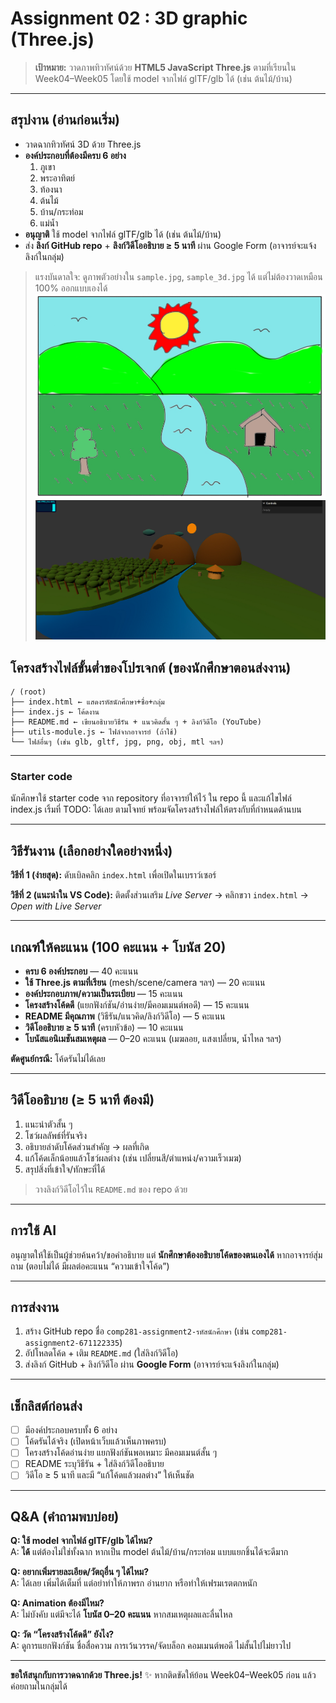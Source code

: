 # Assignment 02 : 3D graphic (Three.js)

> **เป้าหมาย:** วาดภาพทิวทัศน์ด้วย **HTML5 JavaScript Three.js** ตามที่เรียนใน Week04–Week05 โดยใช้ model จากไฟล์ glTF/glb ได้ (เช่น ต้นไม้/บ้าน)

---

## สรุปงาน (อ่านก่อนเริ่ม)
- วาดฉากทิวทัศน์ 3D ด้วย Three.js
- **องค์ประกอบที่ต้องมีครบ 6 อย่าง**
  1) ภูเขา 
  2) พระอาทิตย์
  3) ท้องนา
  4) ต้นไม้
  5) บ้าน/กระท่อม
  6) แม่น้ำ
- **อนุญาติ** ใช้ model จากไฟล์ glTF/glb ได้ (เช่น ต้นไม้/บ้าน)
- ส่ง **ลิงก์ GitHub repo** + **ลิงก์วิดีโออธิบาย ≥ 5 นาที** ผ่าน Google Form (อาจารย์จะแจ้งลิงก์ในกลุ่ม)

> แรงบันดาลใจ: ดูภาพตัวอย่างใน `sample.jpg`, `sample_3d.jpg` ได้ แต่ไม่ต้องวาดเหมือน 100% ออกแบบเองได้
> <img src="sample.jpg" width="500" alt="Sample"><br>
> <img src="sample_3d.jpg" width="800" alt="Sample 3D">

## โครงสร้างไฟล์ขั้นต่ำของโปรเจกต์ (ของนักศึกษาตอนส่งงาน)
```
/ (root)
├── index.html ← แสดงรหัสนักศึกษา+ชื่อ+กลุ่ม
├── index.js ← โค้ดงาน
├── README.md ← เขียนอธิบายวิธีรัน + แนวคิดสั้น ๆ + ลิงก์วิดีโอ (YouTube)
├── utils-module.js ← ไฟล์จากอาจารย์ (ถ้าใช้)
└── ไฟล์อื่นๆ (เช่น glb, gltf, jpg, png, obj, mtl ฯลฯ)
```

---

### Starter code

นักศึกษาใช้ starter code จาก repository ที่อาจารย์ให้ไว้ ใน repo นี้ และแก้ไขไฟล์ index.js เริ้มที่ TODO: ได้เลย ตามโจทย์ พร้อมจัดโครงสร้างไฟล์ให้ตรงกับที่กำหนดด้านบน

---

## วิธีรันงาน (เลือกอย่างใดอย่างหนึ่ง)
**วิธีที่ 1 (ง่ายสุด):** ดับเบิลคลิก `index.html` เพื่อเปิดในเบราว์เซอร์

**วิธีที่ 2 (แนะนำใน VS Code):** ติดตั้งส่วนเสริม *Live Server* → คลิกขวา `index.html` → *Open with Live Server*

---

## เกณฑ์ให้คะแนน (100 คะแนน + โบนัส 20)
- **ครบ 6 องค์ประกอบ** — 40 คะแนน  
- **ใช้ Three.js ตามที่เรียน** (mesh/scene/camera ฯลฯ) — 20 คะแนน  
- **องค์ประกอบภาพ/ความเป็นระเบียบ** — 15 คะแนน  
- **โครงสร้างโค้ดดี** (แยกฟังก์ชัน/อ่านง่าย/มีคอมเมนต์พอดี) — 15 คะแนน  
- **README มีคุณภาพ** (วิธีรัน/แนวคิด/ลิงก์วิดีโอ) — 5 คะแนน  
- **วิดีโออธิบาย ≥ 5 นาที** (ครบหัวข้อ) — 10 คะแนน  
- **โบนัสแอนิเมชันสมเหตุผล** — 0–20 คะแนน (เมฆลอย, แสงเปลี่ยน, น้ำไหล ฯลฯ)

**ตัดศูนย์กรณี:** โค้ดรันไม่ได้เลย

---

## วิดีโออธิบาย (≥ 5 นาที ต้องมี)
1) แนะนำตัวสั้น ๆ  
2) โชว์ผลลัพธ์ที่รันจริง  
3) อธิบายลำดับโค้ดส่วนสำคัญ → ผลที่เกิด  
4) แก้โค้ดเล็กน้อยแล้วโชว์ผลต่าง (เช่น เปลี่ยนสี/ตำแหน่ง/ความเร็วเมฆ)  
5) สรุปสิ่งที่เข้าใจ/ทักษะที่ได้

> วางลิงก์วิดีโอไว้ใน `README.md` ของ repo ด้วย

---

## การใช้ AI
อนุญาตให้ใช้เป็นผู้ช่วยค้นคว้า/ขอคำอธิบาย แต่ **นักศึกษาต้องอธิบายโค้ดของตนเองได้** หากอาจารย์สุ่มถาม (ตอบไม่ได้ มีผลต่อคะแนน “ความเข้าใจโค้ด”)

---

## การส่งงาน
1) สร้าง GitHub repo ชื่อ `comp281-assignment2-รหัสนักศึกษา` (เช่น `comp281-assignment2-671122335`)
2) อัปโหลดโค้ด + เติม `README.md` (ใส่ลิงก์วิดีโอ)
3) ส่งลิงก์ GitHub + ลิงก์วิดีโอ ผ่าน **Google Form** (อาจารย์จะแจ้งลิงก์ในกลุ่ม)

---

## เช็กลิสต์ก่อนส่ง
- [ ] มีองค์ประกอบครบทั้ง 6 อย่าง  
- [ ] โค้ดรันได้จริง (เปิดหน้าเว็บแล้วเห็นภาพครบ)  
- [ ] โครงสร้างโค้ดอ่านง่าย แยกฟังก์ชันพอเหมาะ มีคอมเมนต์สั้น ๆ  
- [ ] README ระบุวิธีรัน + ใส่ลิงก์วิดีโออธิบาย  
- [ ] วิดีโอ ≥ 5 นาที และมี “แก้โค้ดแล้วผลต่าง” ให้เห็นชัด

---

## Q&A (คำถามพบบ่อย)
**Q: ใช้ model จากไฟล์ glTF/glb ได้ไหม?**  
A: **ได้** แต่ต้องไม่ใช่ทั้งฉาก หากเป็น model ต้นไม้/บ้าน/กระท่อม แบบแยกชิ้นได้จะดีมาก

**Q: อยากเพิ่มรายละเอียด/วัตถุอื่น ๆ ได้ไหม?**  
A: ได้เลย เพิ่มได้เต็มที่ แต่อย่าทำให้ภาพรก อ่านยาก หรือทำให้เฟรมเรตตกหนัก

**Q: Animation ต้องมีไหม?**  
A: ไม่บังคับ แต่มีจะได้ **โบนัส 0–20 คะแนน** หากสมเหตุผลและลื่นไหล

**Q: วัด “โครงสร้างโค้ดดี” ยังไง?**  
A: ดูการแยกฟังก์ชัน ชื่อสื่อความ การเว้นวรรค/จัดบล็อก คอมเมนต์พอดี ไม่สั้นไปไม่ยาวไป

---

**ขอให้สนุกกับการวาดฉากด้วย Three.js!** ✨ หากติดขัดให้ย้อน Week04–Week05 ก่อน แล้วค่อยถามในกลุ่มได้